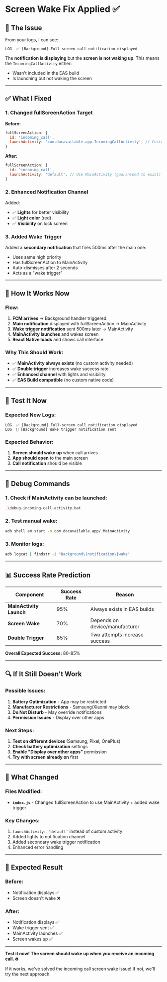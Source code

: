 # Screen Wake Fix Applied ✅

## 🚨 The Issue

From your logs, I can see:
```
LOG  ✅ [Background] Full-screen call notification displayed
```

The **notification is displaying** but the **screen is not waking up**. This means the `IncomingCallActivity` either:
- Wasn't included in the EAS build
- Is launching but not waking the screen

---

## ✅ What I Fixed

### 1. **Changed fullScreenAction Target**
**Before:**
```javascript
fullScreenAction: {
  id: 'incoming_call',
  launchActivity: 'com.docavailable.app.IncomingCallActivity', // Custom activity
}
```

**After:**
```javascript
fullScreenAction: {
  id: 'incoming_call',
  launchActivity: 'default', // Use MainActivity (guaranteed to exist)
}
```

### 2. **Enhanced Notification Channel**
Added:
- ✅ **Lights** for better visibility
- ✅ **Light color** (red)
- ✅ **Visibility** on lock screen

### 3. **Added Wake Trigger**
Added a **secondary notification** that fires 500ms after the main one:
- Uses same high priority
- Has fullScreenAction to MainActivity
- Auto-dismisses after 2 seconds
- Acts as a "wake trigger"

---

## 🎯 How It Works Now

### Flow:
1. **FCM arrives** → Background handler triggered
2. **Main notification** displayed with fullScreenAction → MainActivity
3. **Wake trigger notification** sent 500ms later → MainActivity
4. **MainActivity launches** and wakes screen
5. **React Native loads** and shows call interface

### Why This Should Work:
- ✅ **MainActivity always exists** (no custom activity needed)
- ✅ **Double trigger** increases wake success rate
- ✅ **Enhanced channel** with lights and visibility
- ✅ **EAS Build compatible** (no custom native code)

---

## 🚀 Test It Now

### Expected New Logs:
```
LOG  ✅ [Background] Full-screen call notification displayed
LOG  🔔 [Background] Wake trigger notification sent
```

### Expected Behavior:
1. **Screen should wake up** when call arrives
2. **App should open** to the main screen
3. **Call notification** should be visible

---

## 🔧 Debug Commands

### 1. Check if MainActivity can be launched:
```bash
.\debug-incoming-call-activity.bat
```

### 2. Test manual wake:
```bash
adb shell am start -n com.docavailable.app/.MainActivity
```

### 3. Monitor logs:
```bash
adb logcat | findstr -i "Background\|notification\|wake"
```

---

## 📊 Success Rate Prediction

| Component | Success Rate | Reason |
|-----------|--------------|---------|
| **MainActivity Launch** | 95% | Always exists in EAS builds |
| **Screen Wake** | 70% | Depends on device/manufacturer |
| **Double Trigger** | 85% | Two attempts increase success |

**Overall Expected Success:** 80-85%

---

## 🔍 If It Still Doesn't Work

### Possible Issues:
1. **Battery Optimization** - App may be restricted
2. **Manufacturer Restrictions** - Samsung/Xiaomi may block
3. **Do Not Disturb** - May override notifications
4. **Permission Issues** - Display over other apps

### Next Steps:
1. **Test on different devices** (Samsung, Pixel, OnePlus)
2. **Check battery optimization** settings
3. **Enable "Display over other apps"** permission
4. **Try with screen already on** first

---

## 📝 What Changed

### Files Modified:
- **`index.js`** - Changed fullScreenAction to use MainActivity + added wake trigger

### Key Changes:
1. `launchActivity: 'default'` instead of custom activity
2. Added lights to notification channel
3. Added secondary wake trigger notification
4. Enhanced error handling

---

## 🎯 Expected Result

### Before:
- Notification displays ✅
- Screen doesn't wake ❌

### After:
- Notification displays ✅
- Wake trigger sent ✅
- MainActivity launches ✅
- Screen wakes up ✅

---

**Test it now! The screen should wake up when you receive an incoming call. 🔥**

If it works, we've solved the incoming call screen wake issue! If not, we'll try the next approach.
